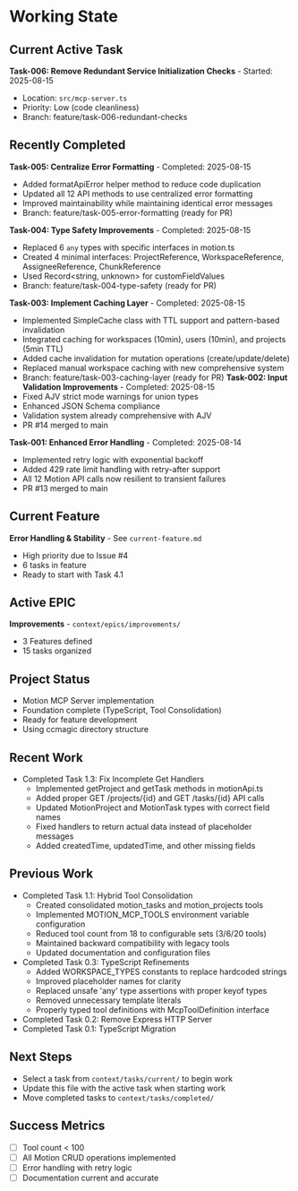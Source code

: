 # Working State

## Current Active Task
**Task-006: Remove Redundant Service Initialization Checks** - Started: 2025-08-15
- Location: `src/mcp-server.ts`
- Priority: Low (code cleanliness)
- Branch: feature/task-006-redundant-checks

## Recently Completed
**Task-005: Centralize Error Formatting** - Completed: 2025-08-15
- Added formatApiError helper method to reduce code duplication
- Updated all 12 API methods to use centralized error formatting
- Improved maintainability while maintaining identical error messages
- Branch: feature/task-005-error-formatting (ready for PR)

**Task-004: Type Safety Improvements** - Completed: 2025-08-15
- Replaced 6 `any` types with specific interfaces in motion.ts
- Created 4 minimal interfaces: ProjectReference, WorkspaceReference, AssigneeReference, ChunkReference
- Used Record<string, unknown> for customFieldValues
- Branch: feature/task-004-type-safety (ready for PR)

**Task-003: Implement Caching Layer** - Completed: 2025-08-15
- Implemented SimpleCache class with TTL support and pattern-based invalidation
- Integrated caching for workspaces (10min), users (10min), and projects (5min TTL)
- Added cache invalidation for mutation operations (create/update/delete)
- Replaced manual workspace caching with new comprehensive system
- Branch: feature/task-003-caching-layer (ready for PR)
**Task-002: Input Validation Improvements** - Completed: 2025-08-15
- Fixed AJV strict mode warnings for union types
- Enhanced JSON Schema compliance
- Validation system already comprehensive with AJV
- PR #14 merged to main

**Task-001: Enhanced Error Handling** - Completed: 2025-08-14
- Implemented retry logic with exponential backoff
- Added 429 rate limit handling with retry-after support  
- All 12 Motion API calls now resilient to transient failures
- PR #13 merged to main

## Current Feature
**Error Handling & Stability** - See `current-feature.md`
- High priority due to Issue #4
- 6 tasks in feature
- Ready to start with Task 4.1

## Active EPIC
**Improvements** - `context/epics/improvements/`
- 3 Features defined
- 15 tasks organized

## Project Status
- Motion MCP Server implementation
- Foundation complete (TypeScript, Tool Consolidation)
- Ready for feature development
- Using ccmagic directory structure

## Recent Work
- Completed Task 1.3: Fix Incomplete Get Handlers
  - Implemented getProject and getTask methods in motionApi.ts
  - Added proper GET /projects/{id} and GET /tasks/{id} API calls
  - Updated MotionProject and MotionTask types with correct field names
  - Fixed handlers to return actual data instead of placeholder messages
  - Added createdTime, updatedTime, and other missing fields

## Previous Work
- Completed Task 1.1: Hybrid Tool Consolidation
  - Created consolidated motion_tasks and motion_projects tools
  - Implemented MOTION_MCP_TOOLS environment variable configuration
  - Reduced tool count from 18 to configurable sets (3/6/20 tools)
  - Maintained backward compatibility with legacy tools
  - Updated documentation and configuration files
- Completed Task 0.3: TypeScript Refinements
  - Added WORKSPACE_TYPES constants to replace hardcoded strings
  - Improved placeholder names for clarity
  - Replaced unsafe 'any' type assertions with proper keyof types
  - Removed unnecessary template literals
  - Properly typed tool definitions with McpToolDefinition interface
- Completed Task 0.2: Remove Express HTTP Server
- Completed Task 0.1: TypeScript Migration

## Next Steps
- Select a task from `context/tasks/current/` to begin work
- Update this file with the active task when starting work
- Move completed tasks to `context/tasks/completed/`

## Success Metrics
- [ ] Tool count < 100
- [ ] All Motion CRUD operations implemented
- [ ] Error handling with retry logic
- [ ] Documentation current and accurate